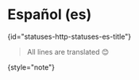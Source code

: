 # Español (es)
{id="statuses-http-statuses-es-title"}

> All lines are translated 😊
>
{style="note"}
